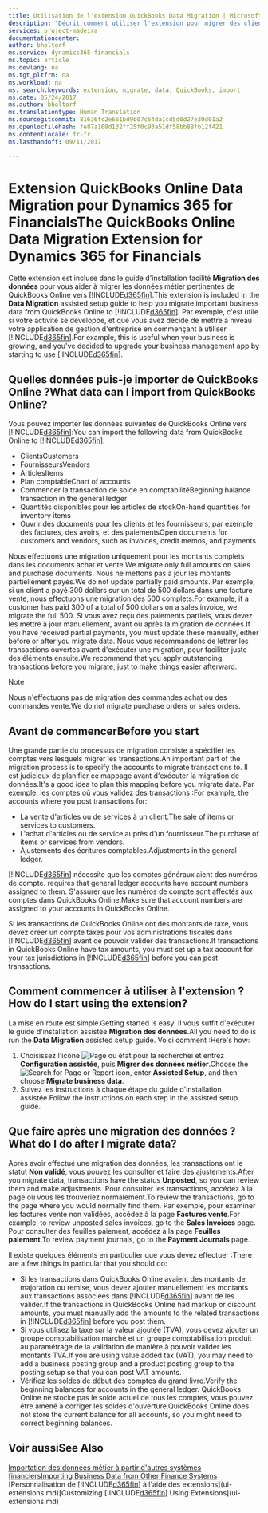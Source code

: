 ```yaml
---
title: Utilisation de l'extension QuickBooks Data Migration | Microsoft Docs
description: "Décrit comment utiliser l'extension pour migrer des clients, des fournisseurs, des articles, et des comptes de QuickBooks Online à Financials."
services: project-madeira
documentationcenter: 
author: bholtorf
ms.service: dynamics365-financials
ms.topic: article
ms.devlang: na
ms.tgt_pltfrm: na
ms.workload: na
ms. search.keywords: extension, migrate, data, QuickBooks, import
ms.date: 05/24/2017
ms.author: bholtorf
ms.translationtype: Human Translation
ms.sourcegitcommit: 81636fc2e661bd9b07c54da1cd5d0d27e30d01a2
ms.openlocfilehash: fe87a108d132ff25f0c93a51df58bb88fb12f421
ms.contentlocale: fr-fr
ms.lasthandoff: 09/11/2017

---
```


# <a name="the-quickbooks-online-data-migration-extension-for-dynamics-365-for-financials"></a><span data-ttu-id="f8c31-103">Extension QuickBooks Online Data Migration pour Dynamics 365 for Financials</span><span class="sxs-lookup"><span data-stu-id="f8c31-103">The QuickBooks Online Data Migration Extension for Dynamics 365 for Financials</span></span>
<span data-ttu-id="f8c31-104">Cette extension est incluse dans le guide d'installation facilité **Migration des données** pour vous aider à migrer les données métier pertinentes de QuickBooks Online vers [!INCLUDE[d365fin](includes/d365fin_md.md)].</span><span class="sxs-lookup"><span data-stu-id="f8c31-104">This extension is included in the **Data Migration** assisted setup guide to help you migrate important business data from QuickBooks Online to [!INCLUDE[d365fin](includes/d365fin_md.md)].</span></span> <span data-ttu-id="f8c31-105">Par exemple, c'est utile si votre activité se développe, et que vous avez décidé de mettre à niveau votre application de gestion d'entreprise en commençant à utiliser [!INCLUDE[d365fin](includes/d365fin_md.md)].</span><span class="sxs-lookup"><span data-stu-id="f8c31-105">For example, this is useful when your business is growing, and you've decided to upgrade your business management app by starting to use [!INCLUDE[d365fin](includes/d365fin_md.md)].</span></span>

## <a name="what-data-can-i-import-from-quickbooks-online"></a><span data-ttu-id="f8c31-106">Quelles données puis-je importer de QuickBooks Online ?</span><span class="sxs-lookup"><span data-stu-id="f8c31-106">What data can I import from QuickBooks Online?</span></span>
<span data-ttu-id="f8c31-107">Vous pouvez importer les données suivantes de QuickBooks Online vers [!INCLUDE[d365fin](includes/d365fin_md.md)]:</span><span class="sxs-lookup"><span data-stu-id="f8c31-107">You can import the following data from QuickBooks Online to [!INCLUDE[d365fin](includes/d365fin_md.md)]:</span></span>  

* <span data-ttu-id="f8c31-108">Clients</span><span class="sxs-lookup"><span data-stu-id="f8c31-108">Customers</span></span>
* <span data-ttu-id="f8c31-109">Fournisseurs</span><span class="sxs-lookup"><span data-stu-id="f8c31-109">Vendors</span></span>
* <span data-ttu-id="f8c31-110">Articles</span><span class="sxs-lookup"><span data-stu-id="f8c31-110">Items</span></span>
* <span data-ttu-id="f8c31-111">Plan comptable</span><span class="sxs-lookup"><span data-stu-id="f8c31-111">Chart of accounts</span></span> 
* <span data-ttu-id="f8c31-112">Commencer la transaction de solde en comptabilité</span><span class="sxs-lookup"><span data-stu-id="f8c31-112">Beginning balance transaction in the general ledger</span></span>
* <span data-ttu-id="f8c31-113">Quantités disponibles pour les articles de stock</span><span class="sxs-lookup"><span data-stu-id="f8c31-113">On-hand quantities for inventory items</span></span>
* <span data-ttu-id="f8c31-114">Ouvrir des documents pour les clients et les fournisseurs, par exemple des factures, des avoirs, et des paiements</span><span class="sxs-lookup"><span data-stu-id="f8c31-114">Open documents for customers and vendors, such as invoices, credit memos, and payments</span></span>

<span data-ttu-id="f8c31-115">Nous effectuons une migration uniquement pour les montants complets dans les documents achat et vente.</span><span class="sxs-lookup"><span data-stu-id="f8c31-115">We migrate only full amounts on sales and purchase documents.</span></span> <span data-ttu-id="f8c31-116">Nous ne mettons pas à jour les montants partiellement payés.</span><span class="sxs-lookup"><span data-stu-id="f8c31-116">We do not update partially paid amounts.</span></span> <span data-ttu-id="f8c31-117">Par exemple, si un client a payé 300 dollars sur un total de 500 dollars dans une facture vente, nous effectuons une migration des 500 complets.</span><span class="sxs-lookup"><span data-stu-id="f8c31-117">For example, if a customer has paid 300 of a total of 500 dollars on a sales invoice, we migrate the full 500.</span></span> <span data-ttu-id="f8c31-118">Si vous avez reçu des paiements partiels, vous devez les mettre à jour manuellement, avant ou après la migration de données.</span><span class="sxs-lookup"><span data-stu-id="f8c31-118">If you have received partial payments, you must update these manually, either before or after you migrate data.</span></span> <span data-ttu-id="f8c31-119">Nous vous recommandons de lettrer les transactions ouvertes avant d'exécuter une migration, pour faciliter juste des éléments ensuite.</span><span class="sxs-lookup"><span data-stu-id="f8c31-119">We recommend that you apply outstanding transactions before you migrate, just to make things easier afterward.</span></span>

> [!NOTE]  
>   <span data-ttu-id="f8c31-120">Nous n'effectuons pas de migration des commandes achat ou des commandes vente.</span><span class="sxs-lookup"><span data-stu-id="f8c31-120">We do not migrate purchase orders or sales orders.</span></span>

## <a name="before-you-start"></a><span data-ttu-id="f8c31-121">Avant de commencer</span><span class="sxs-lookup"><span data-stu-id="f8c31-121">Before you start</span></span>
<span data-ttu-id="f8c31-122">Une grande partie du processus de migration consiste à spécifier les comptes vers lesquels migrer les transactions.</span><span class="sxs-lookup"><span data-stu-id="f8c31-122">An important part of the migration process is to specify the accounts to migrate transactions to.</span></span> <span data-ttu-id="f8c31-123">Il est judicieux de planifier ce mappage avant d'exécuter la migration de données.</span><span class="sxs-lookup"><span data-stu-id="f8c31-123">It's a good idea to plan this mapping before you migrate data.</span></span> <span data-ttu-id="f8c31-124">Par exemple, les comptes où vous validez des transactions :</span><span class="sxs-lookup"><span data-stu-id="f8c31-124">For example, the accounts where you post transactions for:</span></span>  
  
* <span data-ttu-id="f8c31-125">La vente d'articles ou de services à un client.</span><span class="sxs-lookup"><span data-stu-id="f8c31-125">The sale of items or services to customers.</span></span>
* <span data-ttu-id="f8c31-126">L'achat d'articles ou de service auprès d'un fournisseur.</span><span class="sxs-lookup"><span data-stu-id="f8c31-126">The purchase of items or services from vendors.</span></span>  
* <span data-ttu-id="f8c31-127">Ajustements des écritures comptables.</span><span class="sxs-lookup"><span data-stu-id="f8c31-127">Adjustments in the general ledger.</span></span>  

[!INCLUDE[d365fin](includes/d365fin_md.md)]<span data-ttu-id="f8c31-128"> nécessite que les comptes généraux aient des numéros de compte.</span><span class="sxs-lookup"><span data-stu-id="f8c31-128"> requires that general ledger accounts have account numbers assigned to them.</span></span> <span data-ttu-id="f8c31-129">S'assurer que les numéros de compte sont affectés aux comptes dans QuickBooks Online.</span><span class="sxs-lookup"><span data-stu-id="f8c31-129">Make sure that account numbers are assigned to your accounts in QuickBooks Online.</span></span>

<span data-ttu-id="f8c31-130">Si les transactions de QuickBooks Online ont des montants de taxe, vous devez créer un compte taxes pour vos administrations fiscales dans [!INCLUDE[d365fin](includes/d365fin_md.md)] avant de pouvoir valider des transactions.</span><span class="sxs-lookup"><span data-stu-id="f8c31-130">If transactions in QuickBooks Online have tax amounts, you must set up a tax account for your tax jurisdictions in [!INCLUDE[d365fin](includes/d365fin_md.md)] before you can post transactions.</span></span>

## <a name="how-do-i-start-using-the-extension"></a><span data-ttu-id="f8c31-131">Comment commencer à utiliser à l'extension ?</span><span class="sxs-lookup"><span data-stu-id="f8c31-131">How do I start using the extension?</span></span>
<span data-ttu-id="f8c31-132">La mise en route est simple.</span><span class="sxs-lookup"><span data-stu-id="f8c31-132">Getting started is easy.</span></span> <span data-ttu-id="f8c31-133">Il vous suffit d'exécuter le guide d'installation assistée **Migration des données**.</span><span class="sxs-lookup"><span data-stu-id="f8c31-133">All you need to do is run the **Data Migration** assisted setup guide.</span></span> <span data-ttu-id="f8c31-134">Voici comment :</span><span class="sxs-lookup"><span data-stu-id="f8c31-134">Here's how:</span></span>

1. <span data-ttu-id="f8c31-135">Choisissez l'icône ![Page ou état pour la recherchei](media/ui-search/search_small.png "cône Page ou état pour la recherche") et entrez **Configuration assistée**, puis **Migrer des données métier**.</span><span class="sxs-lookup"><span data-stu-id="f8c31-135">Choose the ![Search for Page or Report](media/ui-search/search_small.png "Search for Page or Report icon") icon, enter **Assisted Setup**, and then choose **Migrate business data**.</span></span>
2. <span data-ttu-id="f8c31-136">Suivez les instructions à chaque étape du guide d'installation assistée.</span><span class="sxs-lookup"><span data-stu-id="f8c31-136">Follow the instructions on each step in the assisted setup guide.</span></span>

## <a name="what-do-i-do-after-i-migrate-data"></a><span data-ttu-id="f8c31-137">Que faire après une migration des données ?</span><span class="sxs-lookup"><span data-stu-id="f8c31-137">What do I do after I migrate data?</span></span>
<span data-ttu-id="f8c31-138">Après avoir effectué une migration des données, les transactions ont le statut **Non validé**, vous pouvez les consulter et faire des ajustements.</span><span class="sxs-lookup"><span data-stu-id="f8c31-138">After you migrate data, transactions have the status **Unposted**, so you can review them and make adjustments.</span></span> <span data-ttu-id="f8c31-139">Pour consulter les transactions, accédez à la page où vous les trouveriez normalement.</span><span class="sxs-lookup"><span data-stu-id="f8c31-139">To review the transactions, go to the page where you would normally find them.</span></span> <span data-ttu-id="f8c31-140">Par exemple, pour examiner les factures vente non validées, accédez à la page **Factures vente**.</span><span class="sxs-lookup"><span data-stu-id="f8c31-140">For example, to review unposted sales invoices, go to the **Sales Invoices** page.</span></span> <span data-ttu-id="f8c31-141">Pour consulter des feuilles paiement, accédez à la page **Feuilles paiement**.</span><span class="sxs-lookup"><span data-stu-id="f8c31-141">To review payment journals, go to the **Payment Journals** page.</span></span>   

<span data-ttu-id="f8c31-142">Il existe quelques éléments en particulier que vous devez effectuer :</span><span class="sxs-lookup"><span data-stu-id="f8c31-142">There are a few things in particular that you should do:</span></span>

* <span data-ttu-id="f8c31-143">Si les transactions dans QuickBooks Online avaient des montants de majoration ou remise, vous devez ajouter manuellement les montants aux transactions associées dans [!INCLUDE[d365fin](includes/d365fin_md.md)] avant de les valider.</span><span class="sxs-lookup"><span data-stu-id="f8c31-143">If the transactions in QuickBooks Online had markup or discount amounts, you must manually add the amounts to the related transactions in [!INCLUDE[d365fin](includes/d365fin_md.md)] before you post them.</span></span>
* <span data-ttu-id="f8c31-144">Si vous utilisez la taxe sur la valeur ajoutée (TVA), vous devez ajouter un groupe comptabilisation marché et un groupe comptabilisation produit au paramétrage de la validation de manière à pouvoir valider les montants TVA.</span><span class="sxs-lookup"><span data-stu-id="f8c31-144">If you are using value added tax (VAT), you may need to add a business posting group and a product posting group to the posting setup so that you can post VAT amounts.</span></span>
* <span data-ttu-id="f8c31-145">Vérifiez les soldes de début des comptes du grand livre.</span><span class="sxs-lookup"><span data-stu-id="f8c31-145">Verify the beginning balances for accounts in the general ledger.</span></span> <span data-ttu-id="f8c31-146">QuickBooks Online ne stocke pas le solde actuel de tous les comptes, vous pouvez être amené à corriger les soldes d'ouverture.</span><span class="sxs-lookup"><span data-stu-id="f8c31-146">QuickBooks Online does not store the current balance for all accounts, so you might need to correct beginning balances.</span></span>

## <a name="see-also"></a><span data-ttu-id="f8c31-147">Voir aussi</span><span class="sxs-lookup"><span data-stu-id="f8c31-147">See Also</span></span>
[<span data-ttu-id="f8c31-148">Importation des données métier à partir d'autres systèmes financiers</span><span class="sxs-lookup"><span data-stu-id="f8c31-148">Importing Business Data from Other Finance Systems</span></span>](upload-data.md)  
<span data-ttu-id="f8c31-149">[Personnalisation de [!INCLUDE[d365fin](includes/d365fin_md.md)] à l'aide des extensions](ui-extensions.md)</span><span class="sxs-lookup"><span data-stu-id="f8c31-149">[Customizing [!INCLUDE[d365fin](includes/d365fin_md.md)] Using Extensions](ui-extensions.md)</span></span>  

